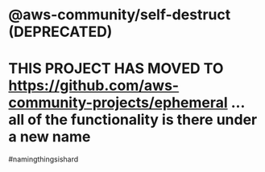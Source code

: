 # @aws-community/self-destruct (DEPRECATED)

# THIS PROJECT HAS MOVED TO https://github.com/aws-community-projects/ephemeral ... all of the functionality is there under a new name

#namingthingsishard
